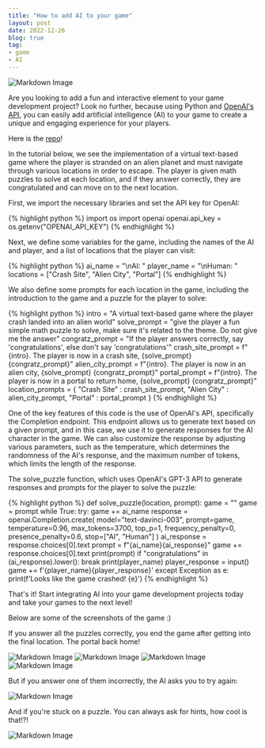 ```yaml
---
title: "How to add AI to your game"
layout: post
date: 2022-12-26
blog: true
tag:
- game
- AI
---
```


![Markdown Image][1]

Are you looking to add a fun and interactive element to your game development project? Look no further, because using Python and [OpenAI's API](https://beta.openai.com/docs/introduction), you can easily add artificial intelligence (AI) to your game to create a unique and engaging experience for your players.

Here is the [repo](https://github.com/liewsanmin/text_based_world/)!

In the tutorial below, we see the implementation of a virtual text-based game where the player is stranded on an alien planet and must navigate through various locations in order to escape. The player is given math puzzles to solve at each location, and if they answer correctly, they are congratulated and can move on to the next location.

First, we import the necessary libraries and set the API key for OpenAI:

{% highlight python %}
import os
import openai
openai.api_key = os.getenv("OPENAI_API_KEY")
{% endhighlight %}

Next, we define some variables for the game, including the names of the AI and player, and a list of locations that the player can visit:

{% highlight python %}
ai_name = "\nAI: "
player_name = "\nHuman: "
locations = ["Crash Site", "Alien City", "Portal"]
{% endhighlight %}

We also define some prompts for each location in the game, including the introduction to the game and a puzzle for the player to solve:

{% highlight python %}
intro = "A virtual text-based game where the player crash landed into an alien world"
solve_prompt = "give the player a fun simple math puzzle to solve, make sure it's related to the theme. Do not give me the answer"
congratz_prompt = "If the player answers correctly, say 'congratulations', else don't say 'congratulations'"
crash_site_prompt = f"{intro}. The player is now in a crash site, {solve_prompt} {congratz_prompt}"
alien_city_prompt = f"{intro}. The player is now in an alien city, {solve_prompt} {congratz_prompt}"
portal_prompt = f"{intro}. The player is now in a portal to return home, {solve_prompt} {congratz_prompt}"
location_prompts = {
    "Crash Site" : crash_site_prompt, 
    "Alien City" : alien_city_prompt, 
    "Portal" : portal_prompt
    }
{% endhighlight %}

One of the key features of this code is the use of OpenAI's API, specifically the Completion endpoint. This endpoint allows us to generate text based on a given prompt, and in this case, we use it to generate responses for the AI character in the game. We can also customize the response by adjusting various parameters, such as the temperature, which determines the randomness of the AI's response, and the maximum number of tokens, which limits the length of the response.

The solve_puzzle function, which uses OpenAI's GPT-3 API to generate responses and prompts for the player to solve the puzzle:

{% highlight python %}
def solve_puzzle(location, prompt):
    game = ""
    game = prompt
    while True:
        try:
            game += ai_name
            response = openai.Completion.create(
                model="text-davinci-003",
                prompt=game,
                temperature=0.96,
                max_tokens=3700,
                top_p=1,
                frequency_penalty=0,
                presence_penalty=0.6,
                stop=["AI", "Human"]
                )
            ai_response = response.choices[0].text
            prompt = f"{ai_name}{ai_response}"
            game += response.choices[0].text
            print(prompt)
            if "congratulations" in (ai_response).lower():
                break
            print(player_name)
            player_response = input()
            game += f'{player_name}{player_response}'
        except Exception as e:
            print(f'Looks like the game crashed! {e}')
{% endhighlight %}

That's it! Start integrating AI into your game development projects today and take your games to the next level!

Below are some of the screenshots of the game :)

If you answer all the puzzles correctly, you end the game after getting into the final location. The portal back home!

![Markdown Image][2]
![Markdown Image][3]
![Markdown Image][4]
![Markdown Image][5]

But if you answer one of them incorrectly, the AI asks you to try again:

![Markdown Image][6]

And if you're stuck on a puzzle. You can always ask for hints, how cool is that!?!

![Markdown Image][7]

[1]: https://liewsanmin.github.io/images/alien_world/spaceship.jpg
[2]: https://liewsanmin.github.io/images/alien_world/prompt_1.jpg
[3]: https://liewsanmin.github.io/images/alien_world/.jpg
[4]: https://liewsanmin.github.io/images/alien_world/.jpg
[5]: https://liewsanmin.github.io/images/alien_world/.jpg
[6]: https://liewsanmin.github.io/images/alien_world/.jpg
[7]: https://liewsanmin.github.io/images/alien_world/.jpg
